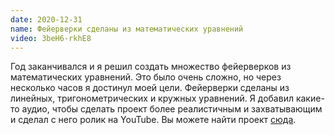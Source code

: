 ```yaml
---
date: 2020-12-31
name: Фейерверки сделаны из математических уравнений
video: 3beH6-rkhE8
---
```


Год заканчивался и я решил создать множество фейерверков из математических уравнений. Это было очень сложно, но через несколько часов я достинул моей цели. Фейерверки сделаны из линейных, тригонометрических и кружных уравнений. Я добавил какие-то аудио, чтобы сделать проект более реалистичным и захватывающим и сделал с него ролик на YouTube. Вы можете найти проект [сюда](https://www.desmos.com/calculator/bp2z8gpyez).